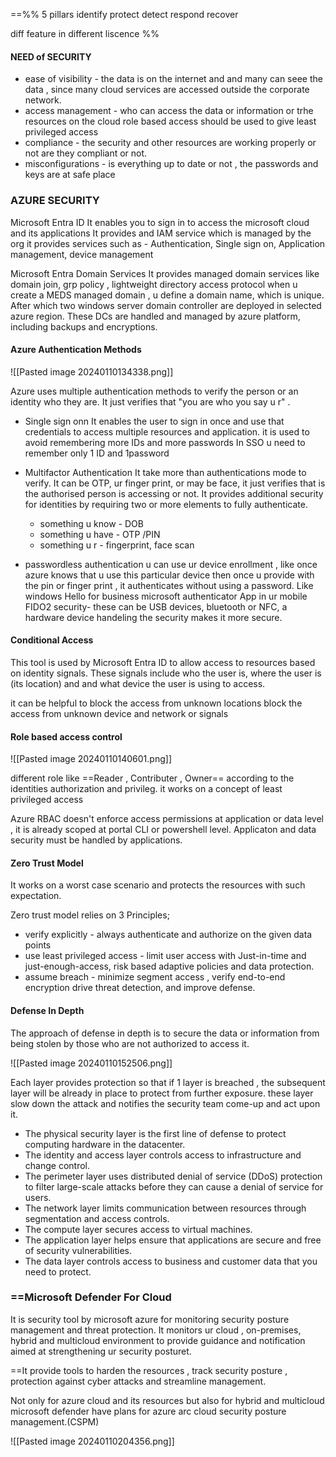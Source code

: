 ==%% 
5 pillars 
identify
protect 
detect
respond
recover

diff feature in different liscence %%
#### NEED of SECURITY
- ease of visibility - the data is on the internet and and many can seee the data  , since many cloud services are accessed outside the corporate network.
- access management - who can access the data or information or trhe resources on the cloud role based access should be used to give least privileged access  
- compliance - the security and other resources are working properly or not are they compliant or not.
- misconfigurations - is everything up to date or not , the passwords and keys are at safe place 


### AZURE SECURITY

Microsoft Entra ID 
	It enables you to sign in to access the microsoft cloud and its applications
	It provides and IAM service which is managed by the org
	it provides services such as - Authentication, Single sign on, Application management, device management

Microsoft Entra Domain Services
	It provides managed domain services like domain join, grp policy , lightweight directory access protocol
	when u create a MEDS managed domain , u define a domain name, which is unique. After which two windows server domain controller are deployed in selected azure region.
	These DCs are handled and managed by azure platform, including backups and encryptions.


#### Azure Authentication Methods

![[Pasted image 20240110134338.png]]


Azure uses multiple authentication methods to verify the person or an identity who they are. 
It just verifies that "you are who you say u r" .


- Single sign onn
	It enables the user to sign in once and use that credentials to access multiple resources and application.
	it is used to avoid remembering more IDs and more passwords
	In SSO u need to remember only 1 ID and 1password

- Multifactor Authentication
	It take more than authentications mode to verify.
	It can be OTP, ur finger print, or may be face, it just verifies that is the authorised person is accessing or not.
	It provides additional security for identities by requiring two or more elements to fully authenticate.
	- something u know - DOB
	- something u have - OTP /PIN
	- something u r - fingerprint, face scan

- passwordless authentication
	u can use ur device enrollment , like once azure knows that u use this particular device then once u provide with the pin or finger print , it authenticates without using a password.
	Like windows Hello for business
	microsoft authenticator App in ur mobile
	FIDO2 security- these can be USB devices, bluetooth or NFC, a hardware device handeling the security makes it more secure.
	

#### Conditional Access
This tool is used by Microsoft Entra ID to allow access to resources based on identity signals. These signals include who the user is, where the user is (its location) and and what device the user is using to access.

it can be helpful to 
	block the access from unknown locations
	block the access from unknown device and network or signals


#### Role based access control

![[Pasted image 20240110140601.png]]


different role like ==Reader , Contributer , Owner== 
according to the identities authorization and privileg.
it works on a concept of least privileged access

Azure RBAC doesn't enforce access permissions at application or data level , it is already scoped at portal CLI or powershell level.
Applicaton and data security must be handled by applications.

#### Zero Trust Model

It works on a worst case scenario and protects the resources with such expectation.

Zero trust model relies on 3 Principles;
- verify explicitly - always authenticate and authorize on the given data points
- use least privileged access - limit user access with Just-in-time and just-enough-access, risk based adaptive policies and data protection.
- assume breach - minimize segment access , verify end-to-end encryption drive threat detection, and improve defense.


#### Defense In Depth

The approach of defense in depth is to secure the data or information from being stolen by those who are not authorized to access it.

![[Pasted image 20240110152506.png]]      


Each layer provides protection so that if 1 layer is breached , the subsequent layer will be already in place to protect from further exposure.
these layer slow down the attack and notifies the security team come-up and act upon it.

- The physical security layer is the first line of defense to protect computing hardware in the datacenter.
- The identity and access layer controls access to infrastructure and change control.
- The perimeter layer uses distributed denial of service (DDoS) protection to filter large-scale attacks before they can cause a denial of service for users.
- The network layer limits communication between resources through segmentation and access controls.
- The compute layer secures access to virtual machines.
- The application layer helps ensure that applications are secure and free of security vulnerabilities.
- The data layer controls access to business and customer data that you need to protect.


### ==Microsoft Defender For Cloud  

It is security tool by microsoft azure for monitoring security posture management and threat protection. It monitors ur cloud , on-premises, hybrid and multicloud environment to provide guidance and notification aimed at strengthening ur security posturet.


==It provide tools to harden the resources , track security posture , protection against cyber attacks and streamline management. 

Not only for azure cloud and its resources but also for hybrid and multicloud microsoft defender have plans for azure arc cloud security posture management.(CSPM)


![[Pasted image 20240110204356.png]]